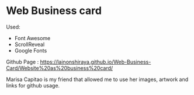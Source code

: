 # Web Business card

Used:
- Font Awesome
- ScrollReveal
- Google Fonts

Github Page : https://lainonshiraya.github.io/Web-Business-Card/Website%20as%20business%20card/

Marisa Capitao is my friend that allowed me to use her images, artwork and links for github usage.
